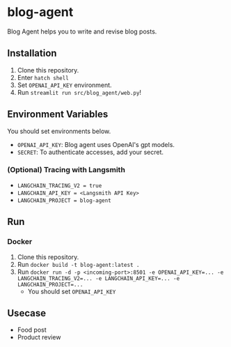 # blog-agent
Blog Agent helps you to write and revise blog posts.

## Installation
1. Clone this repository.
2. Enter `hatch shell`
3. Set `OPENAI_API_KEY` environment.
4. Run `streamlit run src/blog_agent/web.py`!

## Environment Variables
You should set environments below.
- `OPENAI_API_KEY`: Blog agent uses OpenAI's gpt models.
- `SECRET`: To authenticate accesses, add your secret.
### (Optional) Tracing with Langsmith
- `LANGCHAIN_TRACING_V2 = true`
- `LANGCHAIN_API_KEY = <Langsmith API Key>`
- `LANGCHAIN_PROJECT = blog-agent`


## Run
### Docker
1. Clone this repository.
2. Run `docker build -t blog-agent:latest .`
3. Run `docker run -d -p <incoming-port>:8501 -e OPENAI_API_KEY=... -e LANGCHAIN_TRACING_V2=... -e LANGCHAIN_API_KEY=... -e LANGCHAIN_PROJECT=...`
   - You should set `OPENAI_API_KEY`

## Usecase
- Food post
- Product review
